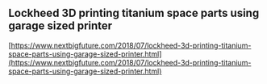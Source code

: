 ## Lockheed 3D printing titanium space parts using garage sized printer
  
  [https://www.nextbigfuture.com/2018/07/lockheed-3d-printing-titanium-space-parts-using-garage-sized-printer.html](https://www.nextbigfuture.com/2018/07/lockheed-3d-printing-titanium-space-parts-using-garage-sized-printer.html)